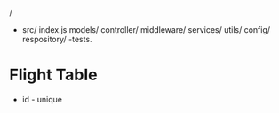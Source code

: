 /

- src/
  index.js
  models/
  controller/
  middleware/
  services/
  utils/
  config/
  respository/
-tests.


# Flight Table
- id - unique